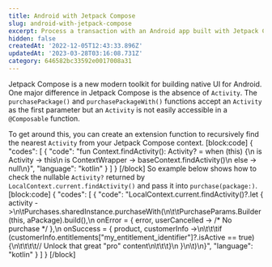```yaml
---
title: Android with Jetpack Compose
slug: android-with-jetpack-compose
excerpt: Process a transaction with an Android app built with Jetpack Compose
hidden: false
createdAt: '2022-12-05T12:43:33.896Z'
updatedAt: '2023-03-28T03:16:08.731Z'
category: 646582bc33592e0017008a31
---
```

Jetpack Compose is a new modern toolkit for building native UI for Android. One major difference in Jetpack Compose is the absence of `Activity`.  The `purchasePackage()` and `purchasePackageWith()` functions accept an `Activity` as the first parameter but an `Activity` is not easily accessible in a `@Composable` function.

To get around this, you can create an extension function to recursively find the nearest `Activity` from your Jetpack Compose context.
[block:code]
{
  "codes": [
    {
      "code": "fun Context.findActivity(): Activity? = when (this) {\n    is Activity -> this\n    is ContextWrapper -> baseContext.findActivity()\n    else -> null\n}",
      "language": "kotlin"
    }
  ]
}
[/block]
So example below shows how to check the nullable `Activity?` returned by `LocalContext.current.findActivity()` and pass it into `purchase(package:)`.
[block:code]
{
  "codes": [
    {
      "code": "LocalContext.current.findActivity()?.let { activity ->\n\tPurchases.sharedInstance.purchaseWith(\n\t\tPurchaseParams.Builder(this, aPackage).build(),\n    onError = { error, userCancelled -> /* No purchase */ },\n    onSuccess = { product, customerInfo ->\n\t\t\tif (customerInfo.entitlements[\"my_entitlement_identifier\"]?.isActive == true) {\n\t\t\t\t// Unlock that great \"pro\" content\n\t\t\t}\n    }\n\t)\n}",
      "language": "kotlin"
    }
  ]
}
[/block]